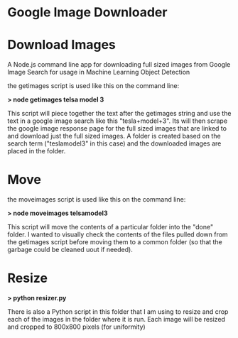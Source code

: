 # Google Image Downloader

# Download Images
A Node.js command line app for downloading full sized images from Google Image Search for usage in Machine Learning Object Detection

the getimages script is used like this on the command line:

**> node getimages telsa model 3**

This script will piece together the text after the getimages string and use the text in a google image search like this "tesla+model+3".  Its will then scrape the google image response page for the full sized images that are linked to and download just the full sized images.  A folder is created based on the search term ("teslamodel3" in this case) and the downloaded images are placed in the folder. 


# Move
the moveimages script is used like this on the command line:

**> node moveimages telsamodel3**

This script will move the contents of a particular folder into the "done" folder. I wanted to visually check the contents of the files pulled down from the getimages script before moving them to a common folder (so that the garbage could be cleaned uout if needed).

# Resize
**> python resizer.py**

There is also a Python script in this folder that I am using to resize and crop each of the images in the folder where it is run.  Each image will be resized and cropped to 800x800 pixels (for uniformity)
